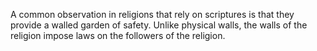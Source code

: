 A common observation in religions that rely on scriptures is that they provide a walled garden of safety. Unlike physical walls, the walls of the religion impose laws on the followers of the religion.